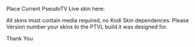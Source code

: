 Place Current PseudoTV Live skin here:

All skins must contain media required, no Kodi Skin dependences.
Please Version number your skins to the PTVL build it was designed for.

Thank You